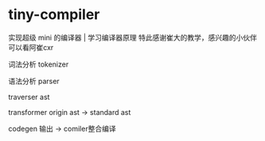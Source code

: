 # tiny-compiler
实现超级 mini 的编译器 | 学习编译器原理 特此感谢崔大的教学，感兴趣的小伙伴可以看阿崔cxr

词法分析 tokenizer

语法分析 parser

traverser ast

transformer origin ast -> standard ast

codegen 输出 -> comiler整合编译
